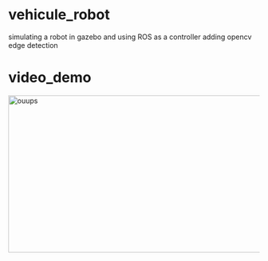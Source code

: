 # vehicule_robot
simulating a robot in gazebo and using ROS as a controller
adding opencv edge detection 
# video_demo
<a href="http://www.youtube.com/watch?feature=player_embedded&v=_jR3Tn5K2Do
" target="_blank"><img src="http://img.youtube.com/vi/_jR3Tn5K2Do/0.jpg" 
alt="ouups" width="560" height="315" border="0" /></a>
